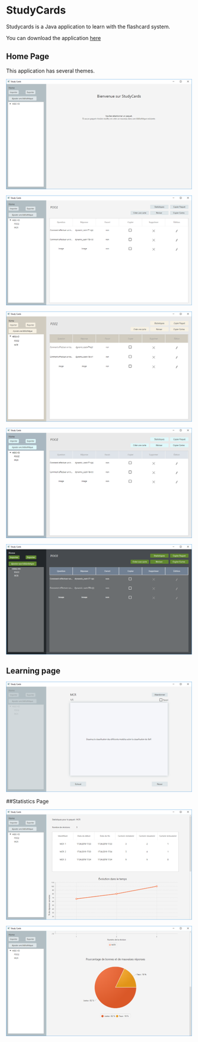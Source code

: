 # StudyCards

Studycards is a Java application to learn with the flashcard system. 

You can download the application [here](./studycards.jar)

## Home Page

This application has several themes.

![](./images/img1.PNG)

![](./images/img2.PNG)

![](./images/img3.PNG)

![](./images/img4.PNG)

![](./images/img5.PNG)



## Learning page

![](./images/img6.PNG)



##Statistics Page



![](./images/img7.PNG)

![](./images/img8.PNG)
